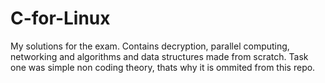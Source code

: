 # C-for-Linux
My solutions for the exam. Contains decryption, parallel computing, networking and algorithms and data structures made from scratch.
Task one was simple non coding theory, thats why it is ommited from this repo.
